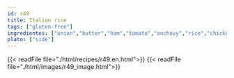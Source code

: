 ```yaml
---
id: r49
title: Italian rice
tags: ["gluten-free"]
ingredientes: ["onion","butter","ham","tomato","anchovy","rice","chicken broth","chicken","cheese"]
plato: ["side"]
---
```


{{< readFile file="./html/recipes/r49.en.html">}}
{{< readFile file="./html/images/r49_image.html">}}